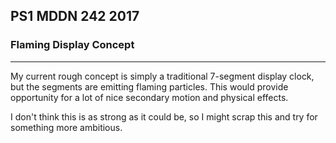 ## PS1 MDDN 242 2017

### Flaming Display Concept

--------------------------------------------------

My current rough concept is simply a traditional 7-segment display clock, but the segments are emitting
flaming particles. This would provide opportunity for a lot of nice secondary motion and physical effects.


I don't think this is as strong as it could be, so I might scrap this and try for something more ambitious.